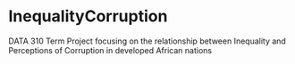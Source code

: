 # InequalityCorruption
DATA 310 Term Project focusing on the relationship between Inequality and Perceptions of Corruption in developed African nations
